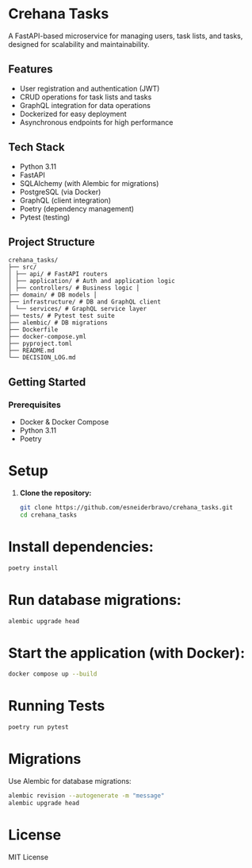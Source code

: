 # Crehana Tasks

A FastAPI-based microservice for managing users, task lists, and tasks, designed for scalability and maintainability.

## Features

- User registration and authentication (JWT)
- CRUD operations for task lists and tasks
- GraphQL integration for data operations
- Dockerized for easy deployment
- Asynchronous endpoints for high performance

## Tech Stack

- Python 3.11
- FastAPI
- SQLAlchemy (with Alembic for migrations)
- PostgreSQL (via Docker)
- GraphQL (client integration)
- Poetry (dependency management)
- Pytest (testing)

## Project Structure
```
crehana_tasks/ 
├── src/ 
│ ├── api/ # FastAPI routers 
│ ├── application/ # Auth and application logic 
│ ├── controllers/ # Business logic │ 
├── domain/ # DB models │ 
├── infrastructure/ # DB and GraphQL client 
│ └── services/ # GraphQL service layer 
├── tests/ # Pytest test suite 
├── alembic/ # DB migrations 
├── Dockerfile 
├── docker-compose.yml 
├── pyproject.toml 
├── README.md 
└── DECISION_LOG.md
```

## Getting Started

### Prerequisites

- Docker & Docker Compose
- Python 3.11
- Poetry

# Setup

1. **Clone the repository:**
   ```sh
   git clone https://github.com/esneiderbravo/crehana_tasks.git
   cd crehana_tasks
   

# Install dependencies:

```sh
poetry install
```

# Run database migrations:

```sh
alembic upgrade head
```

# Start the application (with Docker):
```sh
docker compose up --build
```

# Running Tests

```sh
poetry run pytest
```

# Migrations
Use Alembic for database migrations:
```sh
alembic revision --autogenerate -m "message"
alembic upgrade head
```

# License
MIT License